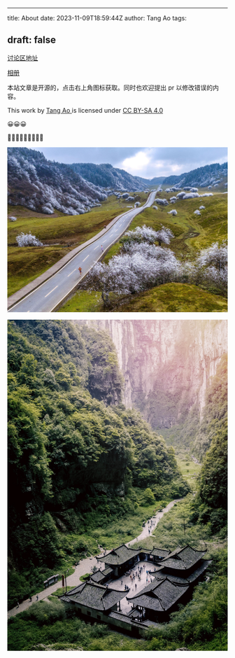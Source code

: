 
---
title: About
date: 2023-11-09T18:59:44Z
author: Tang Ao
tags:

draft: false
---
[ 讨论区地址 ](https://github.com/ao-tang/content/discussions)

[ 相册 ](../gallery)

本站文章是开源的，点击右上角图标获取。同时也欢迎提出 pr 以修改错误的内容。

This work by [ Tang Ao ](https://www.tang-ao.com) is licensed under [ CC BY-SA 4.0 ](http://creativecommons.org/licenses/by-sa/4.0/?ref=chooser-v1)

😀😀😀

🤗🤠🤥🤯🤩🦀🦀🦀🦀

![1700225407208](img/1700225407208.jpg)

![1700225423470](img/1700225423470.jpg)

